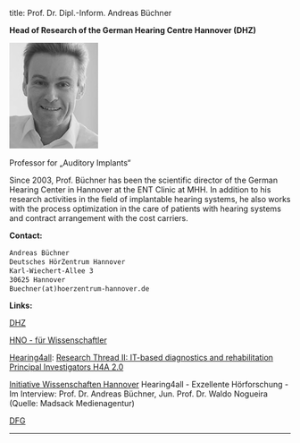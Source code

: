 title: Prof. Dr. Dipl.-Inform. Andreas Büchner 	


**Head of Research of the German Hearing Centre Hannover (DHZ)**


![Andreas Büchner](staff/buechner.jpg)


Professor for „Auditory Implants“

Since 2003, Prof. Büchner has been the scientific director of the German Hearing Center in Hannover at the ENT Clinic at MHH. In addition to his research activities in the field of implantable hearing systems, he also works with the process optimization in the care of patients with hearing systems and contract arrangement with the cost carriers.

**Contact:**

	Andreas Büchner
	Deutsches HörZentrum Hannover
	Karl-Wiechert-Allee 3
	30625 Hannover
	Buechner(at)hoerzentrum-hannover.de




**Links:**

[DHZ](http://www.hoerzentrum-hannover.de/index.php?id=19)

[HNO - für Wissenschaftler](https://www.mhh.de/kliniken-und-spezialzentren/klinik-fuer-hals-nasen-ohrenheilkunde/fuer-wissenschaftler/)

[Hearing4all](https://hearing4all.eu/EN/index.php):
	[Research Thread II: IT-based diagnostics and rehabilitation](https://hearing4all.eu/EN/Research/Research_Thread_II.php)
	[Principal Investigators H4A 2.0](https://hearing4all.eu/EN/Organisation/Principal-Investigators-H4A2.php)		

[Initiative Wissenschaften Hannover](https://wissen.hannover.de/Einrichtungen/Medizinische-%C2%ADHochschule-%C2%ADHannover/H%C3%B6ren-f%C3%BCr-alle-Hearing4all)
Hearing4all - Exzellente Hörforschung - Im Interview: Prof. Dr. Andreas Büchner, Jun. Prof. Dr. Waldo Nogueira (Quelle: Madsack Medienagentur) 

[DFG](https://gepris.dfg.de/gepris/person/215993710)

***


